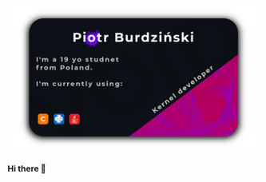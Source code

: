 # [![voiddev-0 header](https://raw.githubusercontent.com/VoidDev-0/VoidDev-0/main/banner.png)](https://github.com/VoidDev-0)

### Hi there 👋

